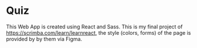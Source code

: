 # Quiz
This Web App is created using React and Sass.
This is my final project of https://scrimba.com/learn/learnreact, the style (colors, forms) of the page is provided by by them via Figma.
